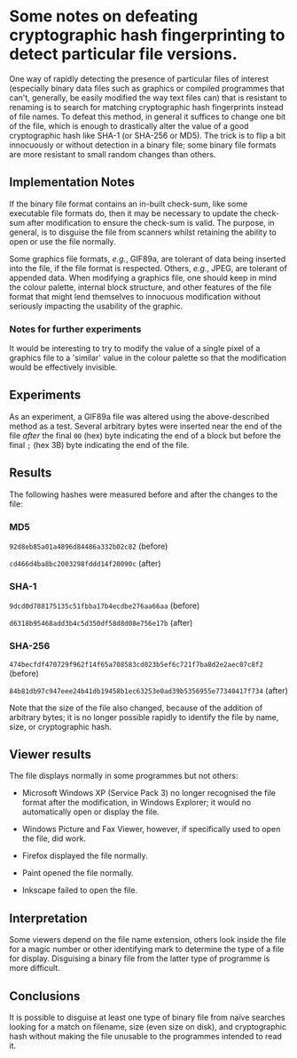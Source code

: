 # Some notes on defeating cryptographic hash fingerprinting to detect particular file versions.

One way of rapidly detecting the presence of particular files of interest
(especially binary data files such as graphics or compiled programmes that
can't, generally, be easily modified the way text files can) that is resistant
to renaming is to search for matching cryptographic hash fingerprints instead
of file names. To defeat this method, in general it suffices to change one
bit of the file, which is enough to drastically alter the value of a good
cryptographic hash like SHA-1 (or SHA-256 or MD5). The trick is to flip a
bit innocuously or without detection in a binary file; some binary file formats
are more resistant to small random changes than others.

## Implementation Notes

If the binary file format contains an in-built check-sum, like some executable
file formats do, then it may be necessary to update the check-sum after modification
to ensure the check-sum is valid. The purpose, in general, is to disguise the file
from scanners whilst retaining the ability to open or use the file normally.

Some graphics file formats, *e.g.*, GIF89a, are tolerant of data being inserted
into the file, if the file format is respected. Others, *e.g.*, JPEG, are tolerant
of appended data. When modifying a graphics file, one should keep in mind the
colour palette, internal block structure, and other features of the file format
that might lend themselves to innocuous modification without seriously impacting
the usability of the graphic.

### Notes for further experiments

It would be interesting to try to modify the value of a single pixel of a
graphics file to a 'similar' value in the colour palette so that the modification
would be effectively invisible.

## Experiments

As an experiment, a GIF89a file was altered using the above-described method
as a test. Several arbitrary bytes were inserted near the end of the file *after*
the final `00` (hex) byte indicating the end of a block but before the final
`;` (hex 3B) byte indicating the end of the file.

## Results

The following hashes were measured before and after the changes to the file:

### MD5

`92d8eb85a01a4896d84486a332b02c82` (before)

`cd466d4ba8bc2003298fddd14f20090c` (after)

### SHA-1

`9dcd0d788175135c51fbba17b4ecdbe276aa66aa` (before)

`d6318b95468add3b4c5d350df58d8d08e756e17b` (after)

### SHA-256

`474becfdf470729f962f14f65a708583cd023b5ef6c721f7ba8d2e2aec07c8f2` (before)

`84b81db97c947eee24b41db19458b1ec63253e0ad39b5356955e77340417f734` (after)

Note that the size of the file also changed, because of the addition of arbitrary
bytes; it is no longer possible rapidly to identify the file by name, size, or
cryptographic hash.

## Viewer results

The file displays normally in some programmes but not others:

- Microsoft Windows XP (Service Pack 3) no longer recognised the file format
after the modification, in Windows Explorer; it would no automatically open
or display the file.

- Windows Picture and Fax Viewer, however, if specifically used to open the
file, did work.

- Firefox displayed the file normally.

- Paint opened the file normally.

- Inkscape failed to open the file.

## Interpretation

Some viewers depend on the file name extension, others look inside the file for a
magic number or other identifying mark to determine the type of a file for display.
Disguising a binary file from the latter type of programme is more difficult.

## Conclusions

It is possible to disguise at least one type of binary file from naïve searches
looking for a match on filename, size (even size on disk), and cryptographic hash
without making the file unusable to the programmes intended to read it.

